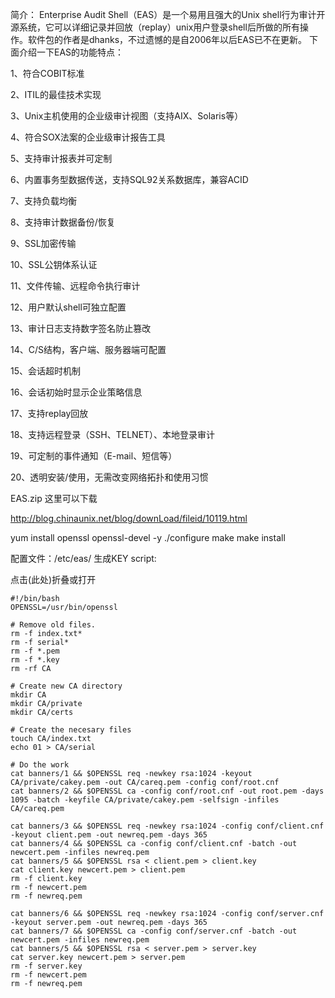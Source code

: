 简介：
    Enterprise Audit Shell（EAS）是一个易用且强大的Unix shell行为审计开源系统，它可以详细记录并回放（replay）unix用户登录shell后所做的所有操作。软件包的作者是dhanks，不过遗憾的是自2006年以后EAS已不在更新。
下面介绍一下EAS的功能特点：

1、符合COBIT标准

2、ITIL的最佳技术实现

3、Unix主机使用的企业级审计视图（支持AIX、Solaris等）

4、符合SOX法案的企业级审计报告工具

5、支持审计报表并可定制

6、内置事务型数据传送，支持SQL92关系数据库，兼容ACID

7、支持负载均衡

8、支持审计数据备份/恢复

9、SSL加密传输

10、SSL公钥体系认证

11、文件传输、远程命令执行审计

12、用户默认shell可独立配置

13、审计日志支持数字签名防止篡改

14、C/S结构，客户端、服务器端可配置

15、会话超时机制

16、会话初始时显示企业策略信息

17、支持replay回放

18、支持远程登录（SSH、TELNET）、本地登录审计

19、可定制的事件通知（E-mail、短信等）

20、透明安装/使用，无需改变网络拓扑和使用习惯

EAS.zip 这里可以下载

http://blog.chinaunix.net/blog/downLoad/fileid/10119.html

yum install openssl openssl-devel -y
./configure
make make install

配置文件：/etc/eas/
生成KEY script:

点击(此处)折叠或打开

    #!/bin/bash
    OPENSSL=/usr/bin/openssl

    # Remove old files.
    rm -f index.txt*
    rm -f serial*
    rm -f *.pem
    rm -f *.key
    rm -rf CA

    # Create new CA directory
    mkdir CA
    mkdir CA/private
    mkdir CA/certs

    # Create the necesary files
    touch CA/index.txt
    echo 01 > CA/serial

    # Do the work
    cat banners/1 && $OPENSSL req -newkey rsa:1024 -keyout CA/private/cakey.pem -out CA/careq.pem -config conf/root.cnf
    cat banners/2 && $OPENSSL ca -config conf/root.cnf -out root.pem -days 1095 -batch -keyfile CA/private/cakey.pem -selfsign -infiles CA/careq.pem

    cat banners/3 && $OPENSSL req -newkey rsa:1024 -config conf/client.cnf -keyout client.pem -out newreq.pem -days 365
    cat banners/4 && $OPENSSL ca -config conf/client.cnf -batch -out newcert.pem -infiles newreq.pem
    cat banners/5 && $OPENSSL rsa < client.pem > client.key
    cat client.key newcert.pem > client.pem
    rm -f client.key
    rm -f newcert.pem
    rm -f newreq.pem

    cat banners/6 && $OPENSSL req -newkey rsa:1024 -config conf/server.cnf -keyout server.pem -out newreq.pem -days 365
    cat banners/7 && $OPENSSL ca -config conf/server.cnf -batch -out newcert.pem -infiles newreq.pem
    cat banners/5 && $OPENSSL rsa < server.pem > server.key
    cat server.key newcert.pem > server.pem
    rm -f server.key
    rm -f newcert.pem
    rm -f newreq.pem

